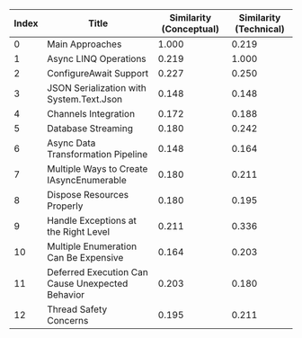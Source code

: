 | Index | Title | Similarity (Conceptual) | Similarity (Technical) |
|-------|-------|-------------------------|------------------------|
| 0 | Main Approaches | 1.000 | 0.219 |
| 1 | Async LINQ Operations | 0.219 | 1.000 |
| 2 | ConfigureAwait Support | 0.227 | 0.250 |
| 3 | JSON Serialization with System.Text.Json | 0.148 | 0.148 |
| 4 | Channels Integration | 0.172 | 0.188 |
| 5 | Database Streaming | 0.180 | 0.242 |
| 6 | Async Data Transformation Pipeline | 0.148 | 0.164 |
| 7 | Multiple Ways to Create IAsyncEnumerable | 0.180 | 0.211 |
| 8 | Dispose Resources Properly | 0.180 | 0.195 |
| 9 | Handle Exceptions at the Right Level | 0.211 | 0.336 |
| 10 | Multiple Enumeration Can Be Expensive | 0.164 | 0.203 |
| 11 | Deferred Execution Can Cause Unexpected Behavior | 0.203 | 0.180 |
| 12 | Thread Safety Concerns | 0.195 | 0.211 |
